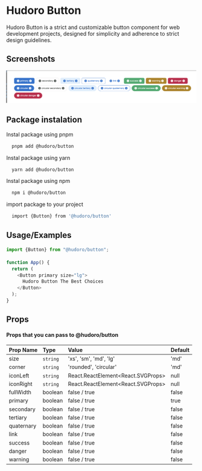 # Hudoro Button

Hudoro Button is a strict and customizable button component for web development projects, designed for simplicity and adherence to strict design guidelines.

## Screenshots

![App Screenshot](https://github.com/primaramadhaniputra/image/blob/main/IButton.png)

## Package instalation

Instal package using pnpm

```bash
  pnpm add @hudoro/button
```

Instal package using yarn

```bash
  yarn add @hudoro/button
```

Instal package using npm

```bash
  npm i @hudoro/button
```

import package to your project

```bash
  import {Button} from '@hudoro/button'
```

## Usage/Examples

```javascript
import {Button} from "@hudoro/button";

function App() {
  return (
    <Button primary size="lg">
      Hudoro Button The Best Choices
    </Button>
  );
}
```

## Props

#### Props that you can pass to @hudoro/button

| Prop Name  | Type     | Value                                             | Default |
| :--------- | :------- | :------------------------------------------------ | :------ |
| size       | `string` | 'xs', 'sm', 'md', 'lg'                            | 'md'    |
| corner     | `string` | 'rounded', 'circular'                             | 'md'    |
| iconLeft   | `string` | React.ReactElement<React.SVGProps<SVGSVGElement>> | null    |
| iconRight  | `string` | React.ReactElement<React.SVGProps<SVGSVGElement>> | null    |
| fullWidth  | boolean  | false / true                                      | false   |
| primary    | boolean  | false / true                                      | true    |
| secondary  | boolean  | false / true                                      | false   |
| tertiary   | boolean  | false / true                                      | false   |
| quaternary | boolean  | false / true                                      | false   |
| link       | boolean  | false / true                                      | false   |
| success    | boolean  | false / true                                      | false   |
| danger     | boolean  | false / true                                      | false   |
| warning    | boolean  | false / true                                      | false   |
